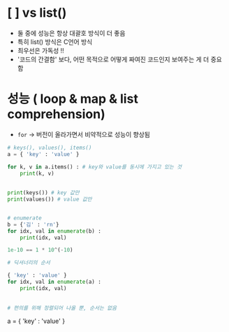 # [ ] vs list()

- 둘 중에 성능은 항상 대괄호 방식이 더 좋음
- 특히 list() 방식은 C언어 방식
- 최우선은 가독성 !!
- '코드의 간결함' 보다, 어떤 목적으로 어떻게 짜여진 코드인지 보여주는 게 더 중요함





# 성능 ( loop & map & list comprehension)

- `for` -> 버전이 올라가면서 비약적으로 성능이 향상됨



```python
# keys(), values(), items()
a = { 'key' : 'value' }

for k, v in a.items() : # key와 value를 동시에 가지고 있는 것
    print(k, v)
    
    
print(keys()) # key 값만
print(values()) # value 값만


# enumerate
b = {'김' : 'rn'}
for idx, val in enumerate(b) :
    print(idx, val)
```



```python
1e-10 == 1 * 10^(-10)
```



```python
# 딕셔너리의 순서

{ 'key' : 'value' }
for idx, val in enumerate(a) :
    print(idx, val)
    
    
# 편의를 위해 정렬되어 나올 뿐, 순서는 없음
```





a = { 'key' : 'value' }



